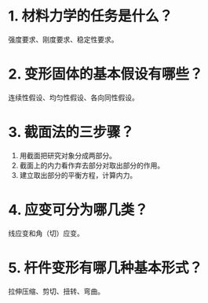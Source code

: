 # 1. 材料力学的任务是什么？
强度要求、刚度要求、稳定性要求。
# 2. 变形固体的基本假设有哪些？
连续性假设、均匀性假设、各向同性假设。
# 3. 截面法的三步骤？
1. 用截面把研究对象分成两部分。
2. 截面上的内力看作弃去部分对取出部分的作用。
3. 建立取出部分的平衡方程，计算内力。
# 4. 应变可分为哪几类？
线应变和角（切）应变。
# 5. 杆件变形有哪几种基本形式？
拉伸压缩、剪切、扭转、弯曲。
